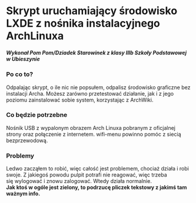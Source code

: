 <h1>Skrypt uruchamiający środowisko LXDE z nośnika instalacyjnego ArchLinuxa</h>
<h5>Wykonał Pom Pom/Dziadek Starowinek z klasy IIIb Szkoły Podstawowej w Ubieszynie</h>
<h3>Po co to?</h3>
Odpalając skrypt, o ile nic nie popsułem, odpalisz środowisko graficzne bez instalacji Archa. Możesz zarówno przetestować działanie, jak i z jego poziomu zainstalować sobie system, korzystając z ArchWiki.
<h3>Co będzie potrzebne</h3>
Nośnik USB z wypalonym obrazem Arch Linuxa pobranym z oficjalnej strony oraz połączenie z internetem. wifi-menu powinno pomóc z siecią bezprzewodową.
<h3>Problemy</h3>
Ledwo zacząłem to robić, więc całość jest problemem, chociaż działa i robi swoje. Z jakiegoś powodu pulpit potrafi nie reagować, więc trzeba się wylogować i znowu zalogować. Wtedy działa normalnie.
<br>
<b>Jak ktoś w ogóle jest zielony, to podrzucę pliczek tekstowy z jakimś tam ważnym info.</b>

